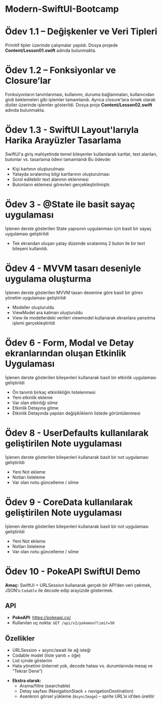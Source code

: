 # Modern-SwiftUI-Bootcamp

# Ödev 1.1 – Değişkenler ve Veri Tipleri
Primitif tipler üzerinde çalışmalar yapıldı. Dosya projede **Content/Lesson01.swift** adında bulunmakta.


# Ödev 1.2 –  Fonksiyonlar ve Closure’lar
Fonksiyonların tanımlanması, kullanımı, duruma bağlanmaları, kullanıcıdan girdi beklemeleri gibi işlemler tamamlandı.
Ayrıca closure'lara örnek olarak diziler üzerinde işlemler gösterildi.
Dosya proje **Content/Lesson02.swift** adında bulunmakta.


# Ödev 1.3 - SwiftUI Layout'larıyla Harika Arayüzler Tasarlama
SwiftUI'a giriş mahiyetinde temel bileşenler kullanılarak kartlar, text alanları, butonlar vs. tasarlama ödevi tamamlandı
Bu ödevde:
* Kişi kartının oluşturulması
* Yatayda sıralanmış bilgi kartlarının oluşturulması
* Scrol edilebilir text alanının eklenmesi
* Butonların eklemesi görevleri gerçekleştirilmiştir. 


# Ödev 3 - @State ile basit sayaç uygulaması
İşlenen derste gösterilen State yapısının uygulanması için basit bir sayaç uygulaması geliştirildi
* Tek ekrandan oluşan yatay düzende sıralanmış 2 buton ile bir text bileşeni kullanıldı.

# Ödev 4 - MVVM tasarı deseniyle uygulama oluşturma
İşlenen derste gösterilen MVVM tasarı desenine göre basit bir görev yönetim uygulaması geliştirildi 
* Modeller oluşturuldu
* ViewModel ara katman oluşturuldu
* View ile modellerdeki verileri viewmodel kullanarak ekranlara yansıtma işlemi gerçekleştirildi

# Ödev 6 - Form, Modal ve Detay ekranlarından oluşan Etkinlik Uygulaması
İşlenen derste gösterilen bileşenleri kullanarak basit bir etkinlik uygulaması geliştirildi
* Ön tanımlı birkaç etkinlikliğin listelenmesi
* Yeni etkinlik ekleme
* Var olan etkinliği silme
* Etkinlik Detayına gitme
* Etkinlik Detayında yapılan değişikliklerin listede görüntülenmesi

# Ödev 8 - UserDefaults kullanılarak geliştirilen Note uygulaması
İşlenen derste gösterilen bileşenleri kullanarak basit bir not uygulaması geliştirildi
* Yeni Not ekleme 
* Notları listeleme
* Var olan notu güncelleme / silme

# Ödev 9 - CoreData kullanılarak geliştirilen Note uygulaması
İşlenen derste gösterilen bileşenleri kullanarak basit bir not uygulaması geliştirildi
* Yeni Not ekleme 
* Notları listeleme
* Var olan notu güncelleme / silme


# Ödev 10 - PokeAPI SwiftUI Demo

**Amaç:** SwiftUI + URLSession kullanarak gerçek bir API’den veri çekmek, JSON’u `Codable` ile decode edip arayüzde göstermek.

## API
* **PokeAPI**: https://pokeapi.co/
* Kullanılan uç nokta: `GET /api/v2/pokemon?limit=50`

## Özellikler
* URLSession + async/await ile ağ isteği
* Codable model (liste yanıtı + öğe)
* List içinde gösterim
* Hata yönetimi (internet yok, decode hatası vs. durumlarında mesaj ve “Tekrar Dene”)
- **Ekstra olarak:**
  * Arama/filtre (searchable)
  * Detay sayfası (NavigationStack + navigationDestination)
  * Asenkron görsel yükleme (`AsyncImage`) – sprite URL’si id’den üretilir
